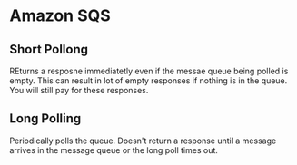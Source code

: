 # Amazon SQS


## Short Pollong
REturns a resposne immediatetly even if the messae queue being polled is empty.
This can result in lot of empty responses if nothing is in the queue.
You will still pay for these responses.
## Long Polling
Periodically polls the queue.
Doesn't return a response until a message arrives in the message queue or the long poll times out.

